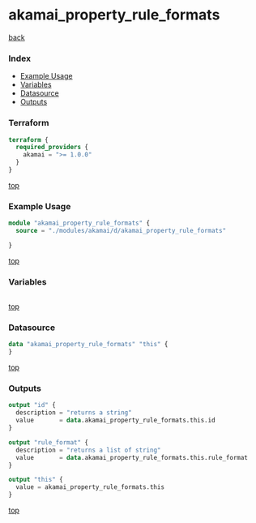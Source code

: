 # akamai_property_rule_formats

[back](../akamai.md)

### Index

- [Example Usage](#example-usage)
- [Variables](#variables)
- [Datasource](#datasource)
- [Outputs](#outputs)

### Terraform

```terraform
terraform {
  required_providers {
    akamai = ">= 1.0.0"
  }
}
```

[top](#index)

### Example Usage

```terraform
module "akamai_property_rule_formats" {
  source = "./modules/akamai/d/akamai_property_rule_formats"

}
```

[top](#index)

### Variables

```terraform
```

[top](#index)

### Datasource

```terraform
data "akamai_property_rule_formats" "this" {
}
```

[top](#index)

### Outputs

```terraform
output "id" {
  description = "returns a string"
  value       = data.akamai_property_rule_formats.this.id
}

output "rule_format" {
  description = "returns a list of string"
  value       = data.akamai_property_rule_formats.this.rule_format
}

output "this" {
  value = akamai_property_rule_formats.this
}
```

[top](#index)